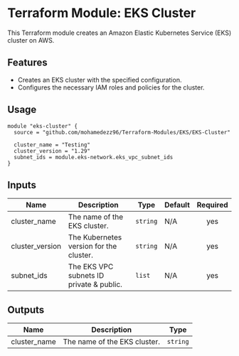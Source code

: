 # Terraform Module: EKS Cluster

This Terraform module creates an Amazon Elastic Kubernetes Service (EKS) cluster on AWS.

## Features

- Creates an EKS cluster with the specified configuration.
- Configures the necessary IAM roles and policies for the cluster.

## Usage

```hcl
module "eks-cluster" {
  source = "github.com/mohamedezz96/Terraform-Modules/EKS/EKS-Cluster"

  cluster_name = "Testing"
  cluster_version = "1.29"
  subnet_ids = module.eks-network.eks_vpc_subnet_ids
}
```

## Inputs

| Name                        | Description                                        | Type          | Default   | Required |
|-----------------------------|----------------------------------------------------|---------------|-----------|:--------:|
| cluster_name                | The name of the EKS cluster.                       | `string`      |    N/A       |   yes    |
| cluster_version          | The Kubernetes version for the cluster.           | `string`      |        N/A   |   yes    |
| subnet_ids             | The EKS VPC subnets ID private & public.                        | `list`      |    N/A       |   yes    |


## Outputs

| Name                        | Description                                        | Type          | 
|-----------------------------|----------------------------------------------------|---------------|
| cluster_name                | The name of the EKS cluster.                       | `string`      |   
